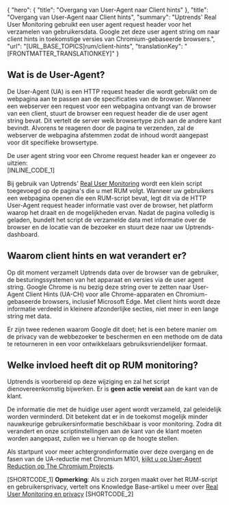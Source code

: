 {
  "hero": {
    "title": "Overgang van User-Agent naar Client hints"
  },
  "title": "Overgang van User-Agent naar Client hints",
  "summary": "Uptrends' Real User Monitoring gebruikt een user agent request header voor het verzamelen van gebruikersdata. Google zet deze user agent string om naar client hints in toekomstige versies van Chromium-gebaseerde browsers.",
  "url": "[URL_BASE_TOPICS]rum/client-hints",
  "translationKey": "[FRONTMATTER_TRANSLATIONKEY]"
}

## Wat is de User-Agent?
De User-Agent (UA) is een HTTP request header die wordt gebruikt om de webpagina aan te passen aan de specificaties van de browser. Wanneer een webserver een request voor een webpagina ontvangt van de browser van een client, stuurt de browser een request header die de user agent string bevat. Dit vertelt de server welk browsertype zich aan de andere kant bevindt. Alvorens te reageren door de pagina te verzenden, zal de webserver de webpagina afstemmen zodat de inhoud wordt aangepast voor dit specifieke browsertype. 

De user agent string voor een Chrome request header kan er ongeveer zo uitzien:  
[INLINE_CODE_1]

Bij gebruik van Uptrends' [Real User Monitoring]([LINK_URL_1]) wordt een klein script toegevoegd op de pagina's die u met RUM volgt. Wanneer uw gebruikers een webpagina openen die een RUM-script bevat, legt dit via de HTTP User-Agent request header informatie vast over de browser, het platform waarop het draait en de mogelijkheden ervan. Nadat de pagina volledig is geladen, bundelt het script de verzamelde data met informatie over de browser en de locatie van de bezoeker en stuurt deze naar uw Uptrends-dashboard. 
## Waarom client hints en wat verandert er?
Op dit moment verzamelt Uptrends data over de browser van de gebruiker, de besturingssystemen van het apparaat en versies via de user agent string. Google Chrome is nu bezig deze string over te zetten naar User-Agent Client Hints (UA-CH) voor alle Chrome-apparaten en Chromium-gebaseerde browsers, inclusief Microsoft Edge. Met client hints wordt deze informatie verdeeld in kleinere afzonderlijke secties, niet meer in een lange string met data. 

Er zijn twee redenen waarom Google dit doet; het is een betere manier om de privacy van de webbezoeker te beschermen en een methode om de data te retourneren in een voor ontwikkelaars gebruiksvriendelijker formaat.
## Welke invloed heeft dit op RUM monitoring?
Uptrends is voorbereid op deze wijziging en zal het script dienovereenkomstig bijwerken. Er is **geen actie vereist** aan de kant van de klant.

De informatie die met de huidige user agent wordt verzameld, zal geleidelijk worden verminderd. Dit betekent dat er in de toekomst mogelijk minder nauwkeurige gebruikersinformatie beschikbaar is voor monitoring. Zodra dit verandert en onze scriptinstellingen aan de kant van de klant moeten worden aangepast, zullen we u hiervan op de hoogte stellen.

Als startpunt voor meer achtergrondinformatie over deze overgang en de fasen van de UA-reductie met Chromium M101, [kijkt u op User-Agent Reduction op The Chromium Projects]([LINK_URL_2]).

[SHORTCODE_1] **Opmerking**: Als u zich zorgen maakt over het RUM-script en gebruikersprivacy, vertelt ons Knowledge Base-artikel u meer over [Real User Monitoring en privacy]([LINK_URL_3]) [SHORTCODE_2]
